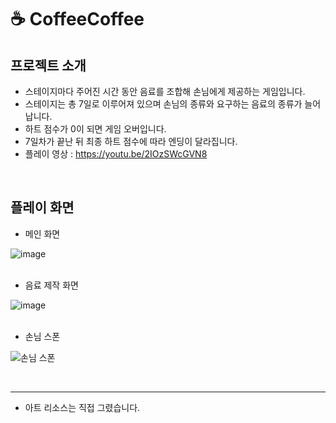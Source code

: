 # :coffee: CoffeeCoffee

## 프로젝트 소개
+ 스테이지마다 주어진 시간 동안 음료를 조합해 손님에게 제공하는 게임입니다.
+ 스테이지는 총 7일로 이루어져 있으며 손님의 종류와 요구하는 음료의 종류가 늘어납니다.
+ 하트 점수가 0이 되면 게임 오버입니다.
+ 7일차가 끝난 뒤 최종 하트 점수에 따라 엔딩이 달라집니다.
+ 플레이 영상 : https://youtu.be/2IOzSWcGVN8
<br/>
 
## 플레이 화면
+ 메인 화면

![image](https://github.com/eunju05/CoffeeCoffee/assets/77711878/8e76f38f-d4ba-4cac-a8f7-aab1331ccfb7)
<br/><br/>
+ 음료 제작 화면

![image](https://github.com/eunju05/CoffeeCoffee/assets/77711878/70c8d58d-cfed-4904-9162-9f93857adf87)
<br/><br/>

+ 손님 스폰

![손님 스폰](https://github.com/eunju05/CoffeeCoffee/assets/77711878/f284dc0d-b355-401c-a267-7d9a72d558d3)

<br/>

---

+ 아트 리소스는 직접 그렸습니다.
